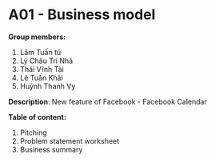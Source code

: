# A01 - Business model

**Group members:**
  1. Lâm Tuấn tú
  2. Lý Châu Trí Nhã
  3. Thái Vĩnh Tài
  4. Lê Tuấn Khải
  5. Huỳnh Thanh Vy

**Description**: New feature of Facebook - Facebook Calendar

**Table of content:**
  1. Pitching
  2. Problem statement worksheet
  3. Business summary
